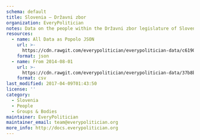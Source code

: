 ```yaml
---
schema: default
title: Slovenia — Državni zbor
organization: EveryPolitician
notes: Data on the people within the Državni zbor legislature of Slovenia.
resources:
  - name: All Data as Popolo JSON
    url: >-
      https://cdn.rawgit.com/everypolitician/everypolitician-data/c6190e651a2b767c7cdc37c91702a6d21c6d4102/data/Slovenia/National_Assembly/ep-popolo-v1.0.json
    format: json
  - name: From 2014-08-01
    url: >-
      https://cdn.rawgit.com/everypolitician/everypolitician-data/37b8bb1243e515450a6112326650ef4db2cfbed2/data/Slovenia/National_Assembly/term-7.csv
    format: csv
last_modified: 2017-04-09T01:43:50
license: ''
category:
  - Slovenia
  - People
  - Groups & Bodies
maintainer: EveryPolitician
maintainer_email: team@everypolitician.org
more_info: http://docs.everypolitician.org
---
```

